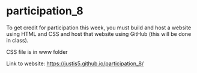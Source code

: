 # participation_8
To get credit for participation this week, you must build and host a website using HTML and CSS and host that website using GitHub (this will be done in class).

CSS file is in www folder

Link to website: https://justis5.github.io/participation_8/
